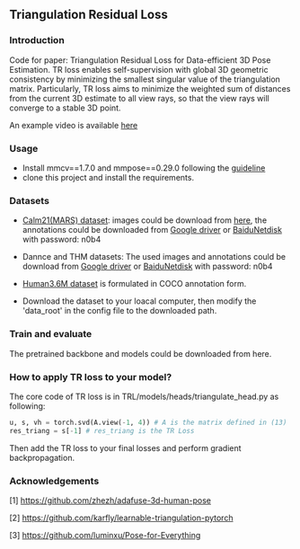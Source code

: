 ## Triangulation Residual Loss


### Introduction
Code for paper: Triangulation Residual Loss for Data-efficient 3D Pose Estimation. TR loss enables self-supervision with global 3D geometric consistency by minimizing the smallest singular value of the triangulation matrix. Particularly, TR loss aims to minimize the weighted sum of distances from the current 3D estimate to all view rays, so that the view rays will converge to a stable 3D point.

An example video is available [here](https://www.youtube.com/watch?v=CjuV5qEfiFg)


### Usage
- Install mmcv==1.7.0 and mmpose==0.29.0 following the [guideline](https://github.com/open-mmlab/mmpose/blob/master/docs/en/install.md)
- clone this project and install the requirements.


### Datasets

- [Calm21(MARS) dataset](https://neuroethology.github.io/MARS/dataset.html): images could be download from [here](https://neuroethology.github.io/MARS/dataset.html), the annotations could be downloaded from [Google driver](https://drive.google.com/drive/folders/1r4LvGSjYGzQyRl0UBUvmfuEw-o2nmfl0?usp=drive_link) or [BaiduNetdisk](https://pan.baidu.com/share/init?surl=PleIxkqZ5axgYIZrVjo96g&pwd=n0b4) with password: n0b4

- Dannce and THM datasets: The used images and annotations could be download from [Google driver](https://drive.google.com/drive/folders/1r4LvGSjYGzQyRl0UBUvmfuEw-o2nmfl0?usp=drive_link) or [BaiduNetdisk](https://pan.baidu.com/share/init?surl=PleIxkqZ5axgYIZrVjo96g&pwd=n0b4) with password: n0b4

- [Human3.6M dataset](http://vision.imar.ro/human3.6m/description.php) is formulated in COCO annotation form.

- Download the dataset to your loacal computer, then modify the 'data_root' in the config file to the downloaded path.

### Train and evaluate



The pretrained backbone and models could be downloaded from here.


### How to apply TR loss to your model?
The core code of TR loss is in TRL/models/heads/triangulate_head.py as following:

```python
u, s, vh = torch.svd(A.view(-1, 4)) # A is the matrix defined in (13)
res_triang = s[-1] # res_triang is the TR Loss
```
Then add the TR loss to your final losses and perform gradient backpropagation.

### Acknowledgements
 [1] https://github.com/zhezh/adafuse-3d-human-pose

 [2] https://github.com/karfly/learnable-triangulation-pytorch

 [3] https://github.com/luminxu/Pose-for-Everything
